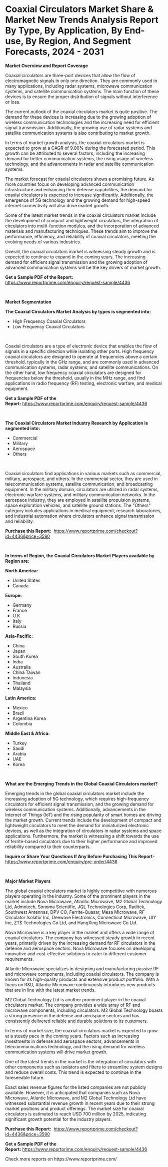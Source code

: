 <p><h1>Coaxial Circulators Market Share & Market New Trends Analysis Report By Type, By Application, By End-use, By Region, And Segment Forecasts, 2024 - 2031</h1></p><p><strong>Market Overview and Report Coverage</strong></p>
<p><p>Coaxial circulators are three-port devices that allow the flow of electromagnetic signals in only one direction. They are commonly used in many applications, including radar systems, microwave communication systems, and satellite communication systems. The main function of these devices is to ensure the proper distribution of signals without interference or loss.</p><p>The current outlook of the coaxial circulators market is quite positive. The demand for these devices is increasing due to the growing adoption of wireless communication technologies and the increasing need for efficient signal transmission. Additionally, the growing use of radar systems and satellite communication systems is also contributing to market growth.</p><p>In terms of market growth analysis, the coaxial circulators market is expected to grow at a CAGR of 9.00% during the forecasted period. This growth can be attributed to several factors, including the increasing demand for better communication systems, the rising usage of wireless technology, and the advancements in radar and satellite communication systems.</p><p>The market forecast for coaxial circulators shows a promising future. As more countries focus on developing advanced communication infrastructure and enhancing their defense capabilities, the demand for coaxial circulators is expected to increase significantly. Additionally, the emergence of 5G technology and the growing demand for high-speed internet connectivity will also drive market growth.</p><p>Some of the latest market trends in the coaxial circulators market include the development of compact and lightweight circulators, the integration of circulators into multi-function modules, and the incorporation of advanced materials and manufacturing techniques. These trends aim to improve the performance, efficiency, and reliability of coaxial circulators, meeting the evolving needs of various industries.</p><p>Overall, the coaxial circulators market is witnessing steady growth and is expected to continue to expand in the coming years. The increasing demand for efficient signal transmission and the growing adoption of advanced communication systems will be the key drivers of market growth.</p></p>
<p><strong>Get a Sample PDF of the Report:</strong> <a href="https://www.reportprime.com/enquiry/request-sample/4436">https://www.reportprime.com/enquiry/request-sample/4436</a></p>
<p>&nbsp;</p>
<p><strong>Market Segmentation</strong></p>
<p><strong>The Coaxial Circulators Market Analysis by types is segmented into:</strong></p>
<p><ul><li>High Frequency Coaxial Circulators</li><li>Low Frequency Coaxial Circulators</li></ul></p>
<p>&nbsp;</p>
<p><p>Coaxial circulators are a type of electronic device that enables the flow of signals in a specific direction while isolating other ports. High frequency coaxial circulators are designed to operate at frequencies above a certain threshold, typically in the GHz range, and are commonly used in advanced communication systems, radar systems, and satellite communications. On the other hand, low frequency coaxial circulators are designed for frequencies below the threshold, usually in the MHz range, and find applications in radio frequency (RF) testing, electronic warfare, and medical equipment.</p></p>
<p><strong>Get a Sample PDF of the Report:</strong>&nbsp;<a href="https://www.reportprime.com/enquiry/request-sample/4436">https://www.reportprime.com/enquiry/request-sample/4436</a></p>
<p>&nbsp;</p>
<p><strong>The Coaxial Circulators Market Industry Research by Application is segmented into:</strong></p>
<p><ul><li>Commercial</li><li>Military</li><li>Aerospace</li><li>Others</li></ul></p>
<p>&nbsp;</p>
<p><p>Coaxial circulators find applications in various markets such as commercial, military, aerospace, and others. In the commercial sector, they are used in telecommunication systems, satellite communication, and broadcasting equipment. In the military domain, circulators are utilized in radar systems, electronic warfare systems, and military communication networks. In the aerospace industry, they are employed in satellite propulsion systems, space exploration vehicles, and satellite ground stations. The "Others" category includes applications in medical equipment, research laboratories, and industrial automation where circulators enhance signal transmission and reliability.</p></p>
<p><strong>Purchase this Report:</strong>&nbsp; <a href="https://www.reportprime.com/checkout?id=4436&price=3590">https://www.reportprime.com/checkout?id=4436&price=3590</a></p>
<p>&nbsp;</p>
<p><strong>In terms of Region, the Coaxial Circulators Market Players available by Region are:</strong></p>
<p>
    <p> <strong> North America: </strong>
        <ul>
            <li>United States</li>
            <li>Canada</li>
        </ul>
        </p> 
    <p> <strong> Europe: </strong>
        <ul>
            <li>Germany</li>
            <li>France</li>
            <li>U.K.</li>
            <li>Italy</li>
            <li>Russia</li>
        </ul>
        </p> 
    <p> <strong> Asia-Pacific: </strong>
        <ul>
            <li>China</li>
            <li>Japan</li>
            <li>South Korea</li>
            <li>India</li>
            <li>Australia</li>
            <li>China Taiwan</li>
            <li>Indonesia</li>
            <li>Thailand</li>
            <li>Malaysia</li>
        </ul>
        </p> 
    <p> <strong> Latin America: </strong>
        <ul>
            <li>Mexico</li>
            <li>Brazil</li>
            <li>Argentina Korea</li>
            <li>Colombia</li>
        </ul>
        </p> 
    <p> <strong> Middle East & Africa: </strong>
        <ul>
            <li>Turkey</li>
            <li>Saudi</li>
            <li>Arabia</li>
            <li>UAE</li>
            <li>Korea</li>
        </ul>
    </p>
    </p>
<p>&nbsp;</p>
<p><strong>What are the Emerging Trends in the Global Coaxial Circulators market?</strong></p>
<p><p>Emerging trends in the global coaxial circulators market include the increasing adoption of 5G technology, which requires high-frequency circulators for efficient signal transmission, and the growing demand for wireless communication systems. Additionally, advancements in the Internet of Things (IoT) and the rising popularity of smart homes are driving the market growth. Current trends include the development of compact and lightweight circulators to meet the demand for miniaturized electronic devices, as well as the integration of circulators in radar systems and space applications. Furthermore, the market is witnessing a shift towards the use of ferrite-based circulators due to their higher performance and improved reliability compared to their counterparts.</p></p>
<p><strong>Inquire or Share Your Questions If Any Before Purchasing This Report</strong>- <a href="https://www.reportprime.com/enquiry/pre-order/4436">https://www.reportprime.com/enquiry/pre-order/4436</a></p>
<p>&nbsp;</p>
<p><strong>Major Market Players</strong></p>
<p><p>The global coaxial circulators market is highly competitive with numerous players operating in the industry. Some of the prominent players in the market include Nova Microwave, Atlantic Microwave, M2 Global Technology Ltd, Admotech, Sonoma Scientific, JQL Technologies Corp, Raditek, Southwest Antennas, DPV CO, Ferrite-Quasar, Mesa Microwave, RF Circulator Isolator Inc, Deewave Electronics, Connecticut Microwave, UIY Inc, ZTS Technologies Co Ltd, and HangXing Microwave Co Ltd.</p><p>Nova Microwave is a key player in the market and offers a wide range of coaxial circulators. The company has witnessed steady growth in recent years, primarily driven by the increasing demand for RF circulators in the defense and aerospace sectors. Nova Microwave focuses on developing innovative and cost-effective solutions to cater to different customer requirements. </p><p>Atlantic Microwave specializes in designing and manufacturing passive RF and microwave components, including coaxial circulators. The company is known for its high-quality products and extensive product portfolio. With a focus on R&D, Atlantic Microwave continuously introduces new products that are in line with the latest market trends.</p><p>M2 Global Technology Ltd is another prominent player in the coaxial circulators market. The company provides a wide array of RF and microwave components, including circulators. M2 Global Technology boasts a strong presence in the defense and aerospace sectors and has consistently delivered reliable and durable solutions to its customers.</p><p>In terms of market size, the coaxial circulators market is expected to grow at a steady pace in the coming years. Factors such as increasing investments in defense and aerospace sectors, advancements in telecommunications technology, and the rising demand for wireless communication systems will drive market growth. </p><p>One of the latest trends in the market is the integration of circulators with other components such as isolators and filters to streamline system designs and reduce overall costs. This trend is expected to continue in the foreseeable future.</p><p>Exact sales revenue figures for the listed companies are not publicly available. However, it is anticipated that companies such as Nova Microwave, Atlantic Microwave, and M2 Global Technology Ltd have witnessed substantial revenue growth in recent years due to their strong market positions and product offerings. The market size for coaxial circulators is estimated to reach USD 700 million by 2025, indicating significant growth potential for the industry players.</p></p>
<p><strong>Purchase this Report:</strong>&nbsp;&nbsp;<a href="https://www.reportprime.com/checkout?id=4436&price=3590">https://www.reportprime.com/checkout?id=4436&price=3590</a></p>
<p></p>
<p><strong>Get a Sample PDF of the Report:</strong>&nbsp;<a href="https://www.reportprime.com/enquiry/request-sample/4436">https://www.reportprime.com/enquiry/request-sample/4436</a></p>
<p>Check more reports on https://www.reportprime.com/</p>